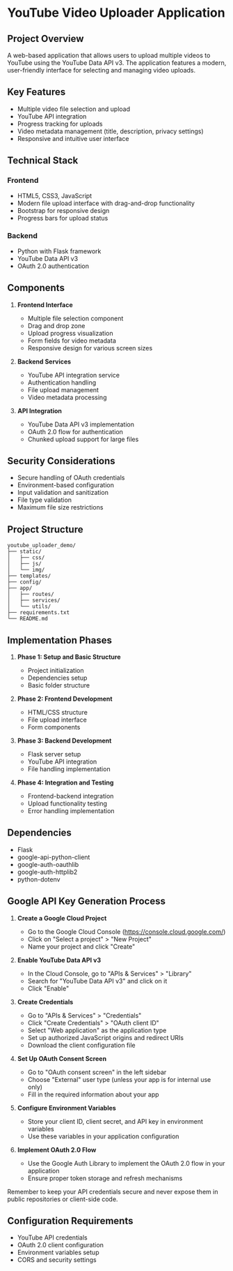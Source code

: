 # YouTube Video Uploader Application

## Project Overview
A web-based application that allows users to upload multiple videos to YouTube using the YouTube Data API v3. The application features a modern, user-friendly interface for selecting and managing video uploads.

## Key Features
- Multiple video file selection and upload
- YouTube API integration
- Progress tracking for uploads
- Video metadata management (title, description, privacy settings)
- Responsive and intuitive user interface

## Technical Stack
### Frontend
- HTML5, CSS3, JavaScript
- Modern file upload interface with drag-and-drop functionality
- Bootstrap for responsive design
- Progress bars for upload status

### Backend
- Python with Flask framework
- YouTube Data API v3
- OAuth 2.0 authentication

## Components
1. **Frontend Interface**
   - Multiple file selection component
   - Drag and drop zone
   - Upload progress visualization
   - Form fields for video metadata
   - Responsive design for various screen sizes

2. **Backend Services**
   - YouTube API integration service
   - Authentication handling
   - File upload management
   - Video metadata processing

3. **API Integration**
   - YouTube Data API v3 implementation
   - OAuth 2.0 flow for authentication
   - Chunked upload support for large files

## Security Considerations
- Secure handling of OAuth credentials
- Environment-based configuration
- Input validation and sanitization
- File type validation
- Maximum file size restrictions

## Project Structure
```
youtube_uploader_demo/
├── static/
│   ├── css/
│   ├── js/
│   └── img/
├── templates/
├── config/
├── app/
│   ├── routes/
│   ├── services/
│   └── utils/
├── requirements.txt
└── README.md
```

## Implementation Phases
1. **Phase 1: Setup and Basic Structure**
   - Project initialization
   - Dependencies setup
   - Basic folder structure

2. **Phase 2: Frontend Development**
   - HTML/CSS structure
   - File upload interface
   - Form components

3. **Phase 3: Backend Development**
   - Flask server setup
   - YouTube API integration
   - File handling implementation

4. **Phase 4: Integration and Testing**
   - Frontend-backend integration
   - Upload functionality testing
   - Error handling implementation

## Dependencies
- Flask
- google-api-python-client
- google-auth-oauthlib
- google-auth-httplib2
- python-dotenv
## Google API Key Generation Process
1. **Create a Google Cloud Project**
   - Go to the Google Cloud Console (https://console.cloud.google.com/)
   - Click on "Select a project" > "New Project"
   - Name your project and click "Create"

2. **Enable YouTube Data API v3**
   - In the Cloud Console, go to "APIs & Services" > "Library"
   - Search for "YouTube Data API v3" and click on it
   - Click "Enable"

3. **Create Credentials**
   - Go to "APIs & Services" > "Credentials"
   - Click "Create Credentials" > "OAuth client ID"
   - Select "Web application" as the application type
   - Set up authorized JavaScript origins and redirect URIs
   - Download the client configuration file

4. **Set Up OAuth Consent Screen**
   - Go to "OAuth consent screen" in the left sidebar
   - Choose "External" user type (unless your app is for internal use only)
   - Fill in the required information about your app

5. **Configure Environment Variables**
   - Store your client ID, client secret, and API key in environment variables
   - Use these variables in your application configuration

6. **Implement OAuth 2.0 Flow**
   - Use the Google Auth Library to implement the OAuth 2.0 flow in your application
   - Ensure proper token storage and refresh mechanisms

Remember to keep your API credentials secure and never expose them in public repositories or client-side code.

## Configuration Requirements
- YouTube API credentials
- OAuth 2.0 client configuration
- Environment variables setup
- CORS and security settings
